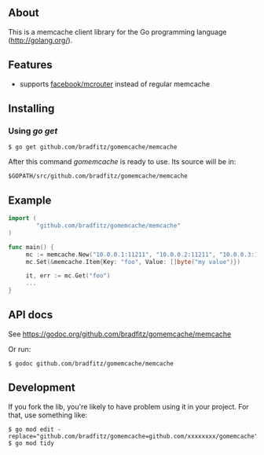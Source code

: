 ## About

This is a memcache client library for the Go programming language
(http://golang.org/).


## Features
- supports [facebook/mcrouter](https://github.com/facebook/mcrouter) instead of regular memcache

## Installing

### Using *go get*

    $ go get github.com/bradfitz/gomemcache/memcache

After this command *gomemcache* is ready to use. Its source will be in:

    $GOPATH/src/github.com/bradfitz/gomemcache/memcache

## Example
```go
import (
        "github.com/bradfitz/gomemcache/memcache"
)

func main() {
     mc := memcache.New("10.0.0.1:11211", "10.0.0.2:11211", "10.0.0.3:11212")
     mc.Set(&memcache.Item{Key: "foo", Value: []byte("my value")})

     it, err := mc.Get("foo")
     ...
}
```
## API docs
See https://godoc.org/github.com/bradfitz/gomemcache/memcache

Or run:

    $ godoc github.com/bradfitz/gomemcache/memcache

## Development
If you fork the lib, you're likely to have problem using it in your project. For that, use something like:

    $ go mod edit -replace="github.com/bradfitz/gomemcache=github.com/xxxxxxxx/gomemcache"
    $ go mod tidy
